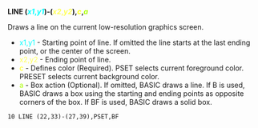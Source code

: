 **LINE (<span style="color:#00FFFF;">*x1*,*y1*</span>)-(<span style="color:#FFFF55;">*x2*,*y2*</span>),<span style="color:#FFFF00;">*c*</span>,<span style="color:#AAFF00;">*a*</span>**

Draws a line on the current low-resolution graphics screen.

- <span style="color:#00FFFF;">x1,y1</span> - Starting point of line.  If omitted the line starts at the last
            ending point, or the center of the screen.
- <span style="color:#FFFF55;">x2,y2</span> - Ending point of line.
- <span style="color:#FFFF00;">c</span> - Defines color (Required).  PSET selects current foreground
            color.  PRESET selects current background color.
- <span style="color:#AAFF00;">a</span> - Box action (Optional).  If omitted, BASIC draws a line.  If B is
            used, BASIC draws a box using the starting and ending points as opposite corners of the box.  If BF is used, BASIC draws a solid box.

```ecb2
10 LINE (22,33)-(27,39),PSET,BF
```

